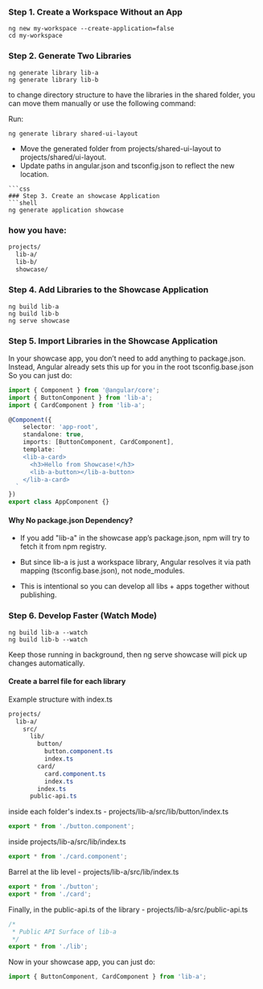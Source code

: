 ### Step 1. Create a Workspace Without an App

```shell
ng new my-workspace --create-application=false
cd my-workspace
```

### Step 2. Generate Two Libraries

```shell
ng generate library lib-a
ng generate library lib-b
```

to change directory structure to have the libraries in the shared folder, you can move them manually or use the following command:

Run:
```shell
ng generate library shared-ui-layout
```
- Move the generated folder from projects/shared-ui-layout to projects/shared/ui-layout.
- Update paths in angular.json and tsconfig.json to reflect the new location.


```shell
```css
### Step 3. Create an showcase Application
```shell
ng generate application showcase
```


### how you have:
```css
projects/
  lib-a/
  lib-b/
  showcase/
```

### Step 4. Add Libraries to the Showcase Application
```shell
ng build lib-a
ng build lib-b
ng serve showcase
```

### Step 5. Import Libraries in the Showcase Application
In your showcase app, you don’t need to add anything to package.json.
Instead, Angular already sets this up for you in the root tsconfig.base.json
So you can just do:
```ts
import { Component } from '@angular/core';
import { ButtonComponent } from 'lib-a';
import { CardComponent } from 'lib-a';

@Component({
    selector: 'app-root',
    standalone: true,
    imports: [ButtonComponent, CardComponent],
    template: `
    <lib-a-card>
      <h3>Hello from Showcase!</h3>
      <lib-a-button></lib-a-button>
    </lib-a-card>
  `
})
export class AppComponent {}

```

#### Why No package.json Dependency?

- If you add "lib-a" in the showcase app’s package.json, npm will try to fetch it from npm registry.

- But since lib-a is just a workspace library, Angular resolves it via path mapping (tsconfig.base.json), not node_modules.

- This is intentional so you can develop all libs + apps together without publishing.

### Step 6. Develop Faster (Watch Mode)

```shell
ng build lib-a --watch
ng build lib-b --watch
```

Keep those running in background, then ng serve showcase will pick up changes automatically.



#### Create a barrel file for each library
Example structure with index.ts
```css
projects/
  lib-a/
    src/
      lib/
        button/
          button.component.ts
          index.ts
        card/
          card.component.ts
          index.ts
        index.ts
      public-api.ts

```

inside each folder's index.ts - projects/lib-a/src/lib/button/index.ts
```ts
export * from './button.component';
```
inside projects/lib-a/src/lib/index.ts
```ts
export * from './card.component';
```
Barrel at the lib level - projects/lib-a/src/lib/index.ts
```ts
export * from './button';
export * from './card';
```

Finally, in the public-api.ts of the library - projects/lib-a/src/public-api.ts
```ts
/*
 * Public API Surface of lib-a
 */
export * from './lib';
```

Now in your showcase app, you can just do:
```ts
import { ButtonComponent, CardComponent } from 'lib-a';
```
